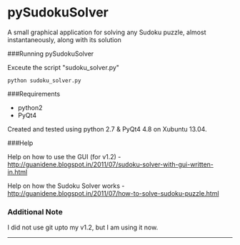 pySudokuSolver
==============
A small graphical application for solving any Sudoku puzzle, almost instantaneously, along with its solution


###Running pySudokuSolver

Exceute the script "sudoku_solver.py"

	python sudoku_solver.py

###Requirements

* python2
* PyQt4

Created and tested using python 2.7 & PyQt4 4.8 on Xubuntu 13.04.

###Help

Help on how to use the GUI (for v1.2) -
http://guanidene.blogspot.in/2011/07/sudoku-solver-with-gui-written-in.html


Help on how the Sudoku Solver works - 
http://guanidene.blogspot.in/2011/07/how-to-solve-sudoku-puzzle.html

### Additional Note

I did not use git upto my v1.2, but I am using it now.

-----------
